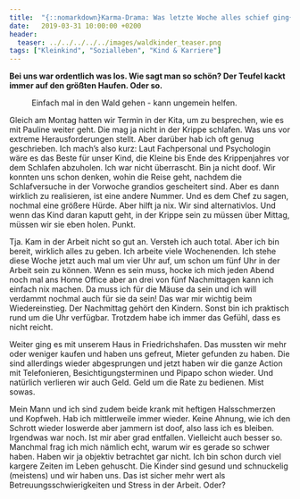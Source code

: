 ```yaml
---
title:  "{::nomarkdown}Karma-Drama: Was letzte Woche alles schief ging{:/}"
date:   2019-03-31 10:00:00 +0200
header:
  teaser: ../../../../../images/waldkinder_teaser.png
tags: ["Kleinkind", "Sozialleben", "Kind & Karriere"]
---
```


**Bei uns war ordentlich was los. Wie sagt man so schön? Der Teufel kackt immer auf den größten Haufen. Oder so.**

<figure>
  <img src="../../../../../images/waldkinder.png" alt="">
  <figcaption>Einfach mal in den Wald gehen - kann ungemein helfen.</figcaption>
</figure>

Gleich am Montag hatten wir Termin in der Kita, um zu besprechen, wie es mit Pauline weiter geht. Die mag ja nicht in der Krippe schlafen. Was uns vor extreme Herausforderungen stellt.  Aber darüber hab ich oft genug geschrieben. Ich mach’s also kurz: Laut Fachpersonal und Psychologin wäre es das Beste für unser Kind, die Kleine bis Ende des Krippenjahres vor dem Schlafen abzuholen. Ich war nicht überrascht. Bin ja nicht doof. Wir konnten uns schon denken, wohin die Reise geht, nachdem die Schlafversuche in der Vorwoche grandios gescheitert sind. Aber es dann wirklich zu realisieren, ist eine andere Nummer. Und es dem Chef zu sagen, nochmal eine größere Hürde. Aber hilft ja nix. Wir sind alternativlos. Und wenn das Kind daran kaputt geht, in der Krippe sein zu müssen über Mittag, müssen wir sie eben holen. Punkt. 

Tja. Kam in der Arbeit nicht so gut an. Versteh ich auch total. Aber ich bin bereit, wirklich alles zu geben. Ich arbeite viele Wochenenden. Ich stehe diese Woche jetzt auch mal um vier Uhr auf, um schon um fünf Uhr in der Arbeit sein zu können. Wenn es sein muss, hocke ich mich jeden Abend noch mal ans Home Office aber an drei von fünf Nachmittagen kann ich einfach nix machen. Da muss ich für die Mäuse da sein und ich will verdammt nochmal auch für sie da sein! Das war mir wichtig beim Wiedereinstieg. Der Nachmittag gehört den Kindern. Sonst bin ich praktisch rund um die Uhr verfügbar. Trotzdem habe ich immer das Gefühl, dass es nicht reicht.

Weiter ging es mit unserem Haus in Friedrichshafen. Das mussten wir mehr oder weniger kaufen und haben uns gefreut, Mieter gefunden zu haben. Die sind allerdings wieder abgesprungen und jetzt haben wir die ganze Action mit Telefonieren, Besichtigungsterminen und Pipapo schon wieder. Und natürlich verlieren wir auch Geld. Geld um die Rate zu bedienen. Mist sowas. 

Mein Mann und ich sind zudem beide krank mit heftigen Halsschmerzen und Kopfweh. Hab ich mittlerweile immer wieder. Keine Ahnung, wie ich den Schrott wieder loswerde aber jammern ist doof, also lass ich es bleiben. Irgendwas war noch. Ist mir aber grad entfallen. Vielleicht auch besser so. Manchmal frag ich mich nämlich echt, warum wir es gerade so schwer haben. Haben wir ja objektiv betrachtet gar nicht. Ich bin schon durch viel kargere Zeiten im Leben gehuscht. Die Kinder sind gesund und schnuckelig (meistens) und wir haben uns. Das ist sicher mehr wert als Betreuungsschwierigkeiten und Stress in der Arbeit. Oder?




 















 












   






































